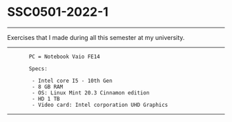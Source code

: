 # SSC0501-2022-1

------------------------------------------------------------------

 Exercises that I made during all this semester at my university.

------------------------------------------------------------------

           PC = Notebook Vaio FE14

           Specs:

            - Intel core I5 - 10th Gen
            - 8 GB RAM
            - OS: Linux Mint 20.3 Cinnamon edition
            - HD 1 TB 
            - Video card: Intel corporation UHD Graphics

-------------------------------------------------------------------
